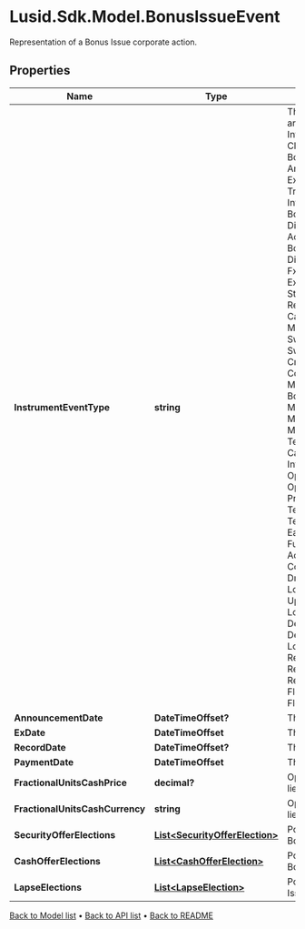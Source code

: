 # Lusid.Sdk.Model.BonusIssueEvent
Representation of a Bonus Issue corporate action.

## Properties

Name | Type | Description | Notes
------------ | ------------- | ------------- | -------------
**InstrumentEventType** | **string** | The Type of Event. The available values are: TransitionEvent, InformationalEvent, OpenEvent, CloseEvent, StockSplitEvent, BondDefaultEvent, CashDividendEvent, AmortisationEvent, CashFlowEvent, ExerciseEvent, ResetEvent, TriggerEvent, RawVendorEvent, InformationalErrorEvent, BondCouponEvent, DividendReinvestmentEvent, AccumulationEvent, BondPrincipalEvent, DividendOptionEvent, MaturityEvent, FxForwardSettlementEvent, ExpiryEvent, ScripDividendEvent, StockDividendEvent, ReverseStockSplitEvent, CapitalDistributionEvent, SpinOffEvent, MergerEvent, FutureExpiryEvent, SwapCashFlowEvent, SwapPrincipalEvent, CreditPremiumCashFlowEvent, CdsCreditEvent, CdxCreditEvent, MbsCouponEvent, MbsPrincipalEvent, BonusIssueEvent, MbsPrincipalWriteOffEvent, MbsInterestDeferralEvent, MbsInterestShortfallEvent, TenderEvent, CallOnIntermediateSecuritiesEvent, IntermediateSecuritiesDistributionEvent, OptionExercisePhysicalEvent, OptionExerciseCashEvent, ProtectionPayoutCashFlowEvent, TermDepositInterestEvent, TermDepositPrincipalEvent, EarlyRedemptionEvent, FutureMarkToMarketEvent, AdjustGlobalCommitmentEvent, ContractInitialisationEvent, DrawdownEvent, LoanInterestRepaymentEvent, UpdateDepositAmountEvent, LoanPrincipalRepaymentEvent, DepositInterestPaymentEvent, DepositCloseEvent, LoanFacilityContractRolloverEvent, RepurchaseOfferEvent, RepoPartialClosureEvent, RepoCashFlowEvent, FlexibleRepoInterestPaymentEvent, FlexibleRepoCashFlowEvent | 
**AnnouncementDate** | **DateTimeOffset?** | The date the Bonus Issue is announced. | [optional] 
**ExDate** | **DateTimeOffset** | The ex-date of the Bonus Issue. | [optional] 
**RecordDate** | **DateTimeOffset?** | The record date of the Bonus Issue. | [optional] 
**PaymentDate** | **DateTimeOffset** | The date the Bonus Issue is executed. | [optional] 
**FractionalUnitsCashPrice** | **decimal?** | Optional. Used in calculating cash-in-lieu of fractional shares. | [optional] 
**FractionalUnitsCashCurrency** | **string** | Optional. Used in calculating cash-in-lieu of fractional shares. | [optional] 
**SecurityOfferElections** | [**List&lt;SecurityOfferElection&gt;**](SecurityOfferElection.md) | Possible SecurityElections for this Bonus Issue event, if any. | [optional] 
**CashOfferElections** | [**List&lt;CashOfferElection&gt;**](CashOfferElection.md) | Possible CashOfferElections for this Bonus Issue event, if any. | [optional] 
**LapseElections** | [**List&lt;LapseElection&gt;**](LapseElection.md) | Possible LapseElections for this Bonus Issue event, if any. | [optional] 

[Back to Model list](../README.md#documentation-for-models) &#8226; [Back to API list](../README.md#documentation-for-api-endpoints) &#8226; [Back to README](../README.md)

